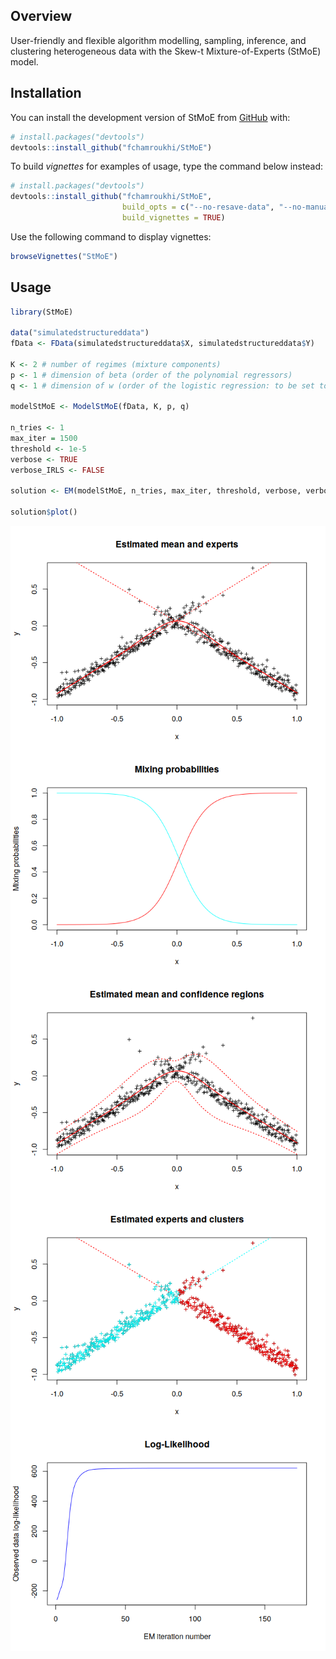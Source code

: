
<!-- README.md is generated from README.Rmd. Please edit that file -->

## Overview

<!-- badges: start -->

<!-- badges: end -->

User-friendly and flexible algorithm modelling, sampling, inference, and
clustering heterogeneous data with the Skew-t Mixture-of-Experts (StMoE)
model.

## Installation

You can install the development version of StMoE from
[GitHub](https://github.com/) with:

``` r
# install.packages("devtools")
devtools::install_github("fchamroukhi/StMoE")
```

To build *vignettes* for examples of usage, type the command below
instead:

``` r
# install.packages("devtools")
devtools::install_github("fchamroukhi/StMoE", 
                         build_opts = c("--no-resave-data", "--no-manual"), 
                         build_vignettes = TRUE)
```

Use the following command to display vignettes:

``` r
browseVignettes("StMoE")
```

## Usage

``` r
library(StMoE)

data("simulatedstructureddata")
fData <- FData(simulatedstructureddata$X, simulatedstructureddata$Y)

K <- 2 # number of regimes (mixture components)
p <- 1 # dimension of beta (order of the polynomial regressors)
q <- 1 # dimension of w (order of the logistic regression: to be set to 1 for segmentation)

modelStMoE <- ModelStMoE(fData, K, p, q)

n_tries <- 1
max_iter = 1500
threshold <- 1e-5
verbose <- TRUE
verbose_IRLS <- FALSE

solution <- EM(modelStMoE, n_tries, max_iter, threshold, verbose, verbose_IRLS)

solution$plot()
```

<img src="man/figures/README-unnamed-chunk-5-1.png" style="display: block; margin: auto;" /><img src="man/figures/README-unnamed-chunk-5-2.png" style="display: block; margin: auto;" /><img src="man/figures/README-unnamed-chunk-5-3.png" style="display: block; margin: auto;" /><img src="man/figures/README-unnamed-chunk-5-4.png" style="display: block; margin: auto;" /><img src="man/figures/README-unnamed-chunk-5-5.png" style="display: block; margin: auto;" />
